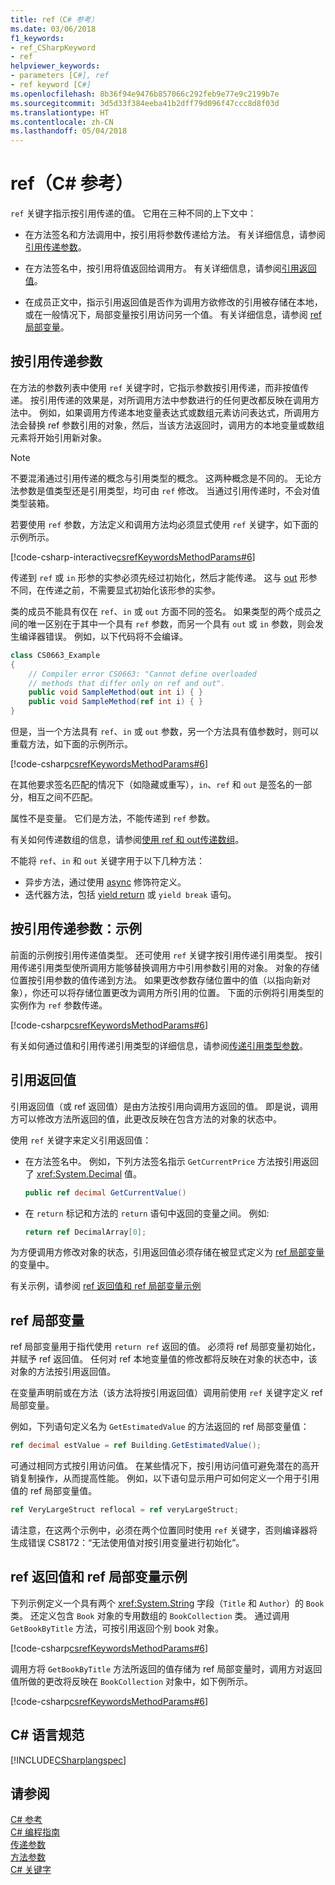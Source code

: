 ```yaml
---
title: ref（C# 参考）
ms.date: 03/06/2018
f1_keywords:
- ref_CSharpKeyword
- ref
helpviewer_keywords:
- parameters [C#], ref
- ref keyword [C#]
ms.openlocfilehash: 8b36f94e9476b857066c292feb9e77e9c2199b7e
ms.sourcegitcommit: 3d5d33f384eeba41b2dff79d096f47ccc8d8f03d
ms.translationtype: HT
ms.contentlocale: zh-CN
ms.lasthandoff: 05/04/2018
---
```

# <a name="ref-c-reference"></a>ref（C# 参考）

`ref` 关键字指示按引用传递的值。 它用在三种不同的上下文中： 

- 在方法签名和方法调用中，按引用将参数传递给方法。 有关详细信息，请参阅[引用传递参数](#passing-an-argument-by-reference)。

- 在方法签名中，按引用将值返回给调用方。 有关详细信息，请参阅[引用返回值](#reference-return-values)。

- 在成员正文中，指示引用返回值是否作为调用方欲修改的引用被存储在本地，或在一般情况下，局部变量按引用访问另一个值。 有关详细信息，请参阅 [ref 局部变量](#ref-locals)。

## <a name="passing-an-argument-by-reference"></a>按引用传递参数

在方法的参数列表中使用 `ref` 关键字时，它指示参数按引用传递，而非按值传递。 按引用传递的效果是，对所调用方法中参数进行的任何更改都反映在调用方法中。 例如，如果调用方传递本地变量表达式或数组元素访问表达式，所调用方法会替换 ref 参数引用的对象，然后，当该方法返回时，调用方的本地变量或数组元素将开始引用新对象。

> [!NOTE]
>  不要混淆通过引用传递的概念与引用类型的概念。 这两种概念是不同的。 无论方法参数是值类型还是引用类型，均可由 `ref` 修改。 当通过引用传递时，不会对值类型装箱。  

若要使用 `ref` 参数，方法定义和调用方法均必须显式使用 `ref` 关键字，如下面的示例所示。  

[!code-csharp-interactive[csrefKeywordsMethodParams#6](../../../../samples/snippets/csharp/language-reference/keywords/in-ref-out-modifier/RefParameterModifier.cs#1)]

传递到 `ref` 或 `in` 形参的实参必须先经过初始化，然后才能传递。 这与 [out](out-parameter-modifier.md) 形参不同，在传递之前，不需要显式初始化该形参的实参。

类的成员不能具有仅在 `ref`、`in` 或 `out` 方面不同的签名。 如果类型的两个成员之间的唯一区别在于其中一个具有 `ref` 参数，而另一个具有 `out` 或 `in` 参数，则会发生编译器错误。 例如，以下代码将不会编译。  

```csharp
class CS0663_Example
{
    // Compiler error CS0663: "Cannot define overloaded 
    // methods that differ only on ref and out".
    public void SampleMethod(out int i) { }
    public void SampleMethod(ref int i) { }
}
```
但是，当一个方法具有 `ref`、`in` 或 `out` 参数，另一个方法具有值参数时，则可以重载方法，如下面的示例所示。
  
[!code-csharp[csrefKeywordsMethodParams#6](../../../../samples/snippets/csharp/language-reference/keywords/in-ref-out-modifier/RefParameterModifier.cs#2)]
  
 在其他要求签名匹配的情况下（如隐藏或重写），`in`、`ref` 和 `out` 是签名的一部分，相互之间不匹配。  
  
 属性不是变量。 它们是方法，不能传递到 `ref` 参数。  
  
 有关如何传递数组的信息，请参阅[使用 ref 和 out传递数组](../../../csharp/programming-guide/arrays/passing-arrays-using-ref-and-out.md)。  
  
 不能将 `ref`、`in` 和 `out` 关键字用于以下几种方法：  
  
- 异步方法，通过使用 [async](../../../csharp/language-reference/keywords/async.md) 修饰符定义。  
- 迭代器方法，包括 [yield return](../../../csharp/language-reference/keywords/yield.md) 或 `yield break` 语句。  

## <a name="passing-an-argument-by-reference-an-example"></a>按引用传递参数：示例

前面的示例按引用传递值类型。 还可使用 `ref` 关键字按引用传递引用类型。 按引用传递引用类型使所调用方能够替换调用方中引用参数引用的对象。 对象的存储位置按引用参数的值传递到方法。 如果更改参数存储位置中的值（以指向新对象），你还可以将存储位置更改为调用方所引用的位置。 下面的示例将引用类型的实例作为 `ref` 参数传递。   
  
[!code-csharp[csrefKeywordsMethodParams#6](../../../../samples/snippets/csharp/language-reference/keywords/in-ref-out-modifier/RefParameterModifier.cs#3)]

有关如何通过值和引用传递引用类型的详细信息，请参阅[传递引用类型参数](../../../csharp/programming-guide/classes-and-structs/passing-reference-type-parameters.md)。
  
## <a name="reference-return-values"></a>引用返回值

引用返回值（或 ref 返回值）是由方法按引用向调用方返回的值。 即是说，调用方可以修改方法所返回的值，此更改反映在包含方法的对象的状态中。 

使用 `ref` 关键字来定义引用返回值：

- 在方法签名中。 例如，下列方法签名指示 `GetCurrentPrice` 方法按引用返回了 <xref:System.Decimal> 值。

   ```csharp
   public ref decimal GetCurrentValue()
   ``` 
- 在 `return` 标记和方法的 `return` 语句中返回的变量之间。 例如:
 
   ```csharp
   return ref DecimalArray[0];
   ``` 

为方便调用方修改对象的状态，引用返回值必须存储在被显式定义为 [ref 局部变量](#ref-locals)的变量中。 

有关示例，请参阅 [ref 返回值和 ref 局部变量示例](#a-ref-returns-and-ref-locals-example)

## <a name="ref-locals"></a>ref 局部变量

ref 局部变量用于指代使用 `return ref` 返回的值。  必须将 ref 局部变量初始化，并赋予 ref 返回值。 任何对 ref 本地变量值的修改都将反映在对象的状态中，该对象的方法按引用返回值。

在变量声明前或在方法（该方法将按引用返回值）调用前使用 `ref` 关键字定义 ref 局部变量。 

例如，下列语句定义名为 `GetEstimatedValue` 的方法返回的 ref 局部变量值：

```csharp
ref decimal estValue = ref Building.GetEstimatedValue();
```

可通过相同方式按引用访问值。 在某些情况下，按引用访问值可避免潜在的高开销复制操作，从而提高性能。 例如，以下语句显示用户可如何定义一个用于引用值的 ref 局部变量值。

```csharp
ref VeryLargeStruct reflocal = ref veryLargeStruct;
```

请注意，在这两个示例中，必须在两个位置同时使用 `ref` 关键字，否则编译器将生成错误 CS8172：“无法使用值对按引用变量进行初始化”。 
 
## <a name="a-ref-returns-and-ref-locals-example"></a>ref 返回值和 ref 局部变量示例

下列示例定义一个具有两个 <xref:System.String> 字段（`Title` 和 `Author`）的 `Book` 类。 还定义包含 `Book` 对象的专用数组的 `BookCollection` 类。 通过调用 `GetBookByTitle` 方法，可按引用返回个别 book 对象。

[!code-csharp[csrefKeywordsMethodParams#6](../../../../samples/snippets/csharp/language-reference/keywords/in-ref-out-modifier/RefParameterModifier.cs#4)]

调用方将 `GetBookByTitle` 方法所返回的值存储为 ref 局部变量时，调用方对返回值所做的更改将反映在 `BookCollection` 对象中，如下例所示。

[!code-csharp[csrefKeywordsMethodParams#6](../../../../samples/snippets/csharp/language-reference/keywords/in-ref-out-modifier/RefParameterModifier.cs#5)]

## <a name="c-language-specification"></a>C# 语言规范  
 [!INCLUDE[CSharplangspec](~/includes/csharplangspec-md.md)]  
  
## <a name="see-also"></a>请参阅  
 [C# 参考](../../../csharp/language-reference/index.md)  
 [C# 编程指南](../../../csharp/programming-guide/index.md)  
 [传递参数](../../../csharp/programming-guide/classes-and-structs/passing-parameters.md)  
 [方法参数](../../../csharp/language-reference/keywords/method-parameters.md)  
 [C# 关键字](../../../csharp/language-reference/keywords/index.md)
